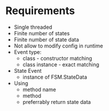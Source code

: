 # Requirements

- Single threaded
- Finite number of states
- Finite number of state data
- Not allow to modify config in runtime
- Event type:
  - class - constructor matching
  - class instance - exact matching
- State Event
  - instance of FSM.StateData
- Using
  - method name
  - method
  - preferrably return state data

